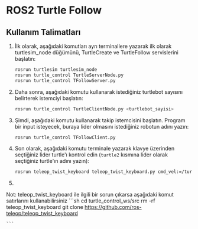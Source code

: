 # ROS2 Turtle Follow

## Kullanım Talimatları

1. İlk olarak, aşağıdaki komutları ayrı terminallere yazarak ilk olarak turtlesim_node düğümünü, TurtleCreate ve TurtleFollow servislerini başlatın:
    ```sh
    rosrun turtlesim turtlesim_node
    rosrun turtle_control TurtleServerNode.py
    rosrun turtle_control TFollowServer.py
    ```

2. Daha sonra, aşağıdaki komutu kullanarak istediğiniz turtlebot sayısını belirterek istemciyi başlatın:
    ```sh
    rosrun turtle_control TurtleClientNode.py <turtlebot_sayisi>
    ```

3. Şimdi, aşağıdaki komutu kullanarak takip istemcisini başlatın. Program bir input isteyecek, buraya lider olmasını istediğiniz robotun adını yazın:
    ```sh
    rosrun turtle_control TFollowClient.py
    ```

4. Son olarak, aşağıdaki komutu terminale yazarak klavye üzerinden seçtiğiniz lider turtle'ı kontrol edin (`turtle2` kısmına lider olarak seçtiğiniz turtle'ın adını yazın):
    ```sh
    rosrun teleop_twist_keyboard teleop_twist_keyboard.py cmd_vel:=/turtle2/cmd_vel
    ```

5.
Not: teleop_twist_keyboard ile ilgili bir sorun çıkarsa aşağıdaki komut satırlarını kullanabilirsiniz
    ```sh
    cd turtle_control_ws/src
    rm -rf teleop_twist_keyboard
    git clone https://github.com/ros-teleop/teleop_twist_keyboard

    ```
    
